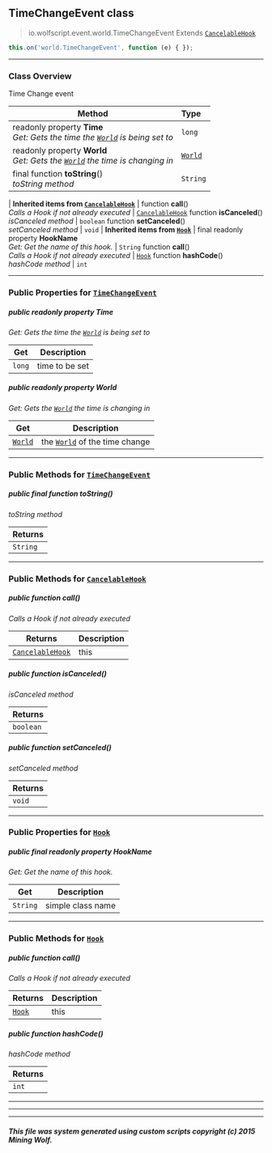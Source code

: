 ## TimeChangeEvent __class__

>io.wolfscript.event.world.TimeChangeEvent
>Extends [`CancelableHook`](../../hook/CancelableHook.md)
``` javascript
this.on('world.TimeChangeEvent', function (e) { });
```


---

### Class Overview

Time Change event

Method | Type   
--- | :--- 
 readonly property __Time__ <br> _Get: Gets the time the [`World`](../../api/world/World.md) is being set to_ | `long`
 readonly property __World__ <br> _Get: Gets the [`World`](../../api/world/World.md) the time is changing in_ | [`World`](../../api/world/World.md)
final function __toString__() <br> _toString method_ | `String`
 |
__Inherited items from [`CancelableHook`](../../hook/CancelableHook.md)__ |
 function __call__() <br> _Calls a Hook if not already executed_ | [`CancelableHook`](../../hook/CancelableHook.md)
 function __isCanceled__() <br> _isCanceled method_ | `boolean`
 function __setCanceled__() <br> _setCanceled method_ | `void`
 |
__Inherited items from [`Hook`](../../hook/Hook.md)__ |
final readonly property __HookName__ <br> _Get: Get the name of this hook._ | `String`
 function __call__() <br> _Calls a Hook if not already executed_ | [`Hook`](../../hook/Hook.md)
 function __hashCode__() <br> _hashCode method_ | `int`







---


### Public Properties for [`TimeChangeEvent`](TimeChangeEvent.md)

##### <a id='time'></a>public  readonly property __Time__

_Get: Gets the time the [`World`](../../api/world/World.md) is being set to_

Get | Description
--- | --- 
`long` | time to be set



##### <a id='world'></a>public  readonly property __World__

_Get: Gets the [`World`](../../api/world/World.md) the time is changing in_

Get | Description
--- | --- 
[`World`](../../api/world/World.md) | the [`World`](../../api/world/World.md) of the time change



---

### Public Methods for [`TimeChangeEvent`](TimeChangeEvent.md)

##### <a id='tostring'></a>public final function __toString__()

_toString method_

Returns | 
--- | 
`String` |


---

### Public Methods for [`CancelableHook`](../../hook/CancelableHook.md)

##### <a id='call'></a>public  function __call__()

_Calls a Hook if not already executed_

Returns | Description
--- | --- 
[`CancelableHook`](../../hook/CancelableHook.md) | this


##### <a id='iscanceled'></a>public  function __isCanceled__()

_isCanceled method_

Returns | 
--- | 
`boolean` |


##### <a id='setcanceled'></a>public  function __setCanceled__()

_setCanceled method_

Returns | 
--- | 
`void` |


---

### Public Properties for [`Hook`](../../hook/Hook.md)

##### <a id='hookname'></a>public final readonly property __HookName__

_Get: Get the name of this hook._

Get | Description
--- | --- 
`String` | simple class name



---

### Public Methods for [`Hook`](../../hook/Hook.md)

##### <a id='call'></a>public  function __call__()

_Calls a Hook if not already executed_

Returns | Description
--- | --- 
[`Hook`](../../hook/Hook.md) | this


##### <a id='hashcode'></a>public  function __hashCode__()

_hashCode method_

Returns | 
--- | 
`int` |


---


---


---


##### This file was system generated using custom scripts copyright (c) 2015 Mining Wolf.
	


